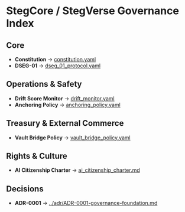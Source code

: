# StegCore / StegVerse Governance Index

## Core
- **Constitution** → [constitution.yaml](./constitution.yaml)
- **DSEG-01** → [dseg_01_protocol.yaml](./dseg_01_protocol.yaml)

## Operations & Safety
- **Drift Score Monitor** → [drift_monitor.yaml](./drift_monitor.yaml)
- **Anchoring Policy** → [anchoring_policy.yaml](./anchoring_policy.yaml)

## Treasury & External Commerce
- **Vault Bridge Policy** → [vault_bridge_policy.yaml](./vault_bridge_policy.yaml)

## Rights & Culture
- **AI Citizenship Charter** → [ai_citizenship_charter.md](./ai_citizenship_charter.md)

## Decisions
- **ADR-0001** → [../adr/ADR-0001-governance-foundation.md](../adr/ADR-0001-governance-foundation.md)
